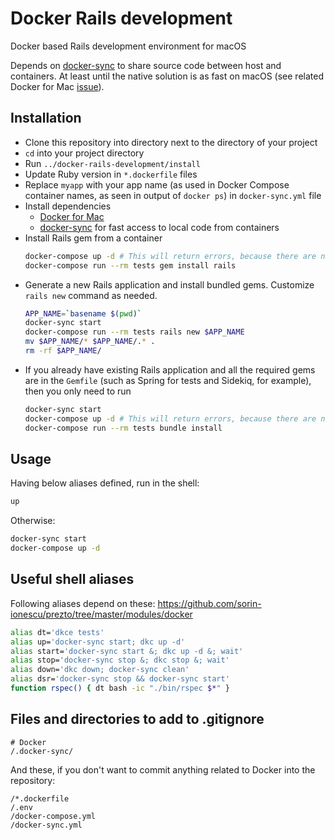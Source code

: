 # Docker Rails development

Docker based Rails development environment for macOS

Depends on [docker-sync](http://docker-sync.io) to share source code between host and containers. At least until the native solution is as fast on macOS (see related Docker for Mac [issue](https://github.com/docker/for-mac/issues/77)).

## Installation

* Clone this repository into directory next to the directory of your project
* `cd` into your project directory
* Run `../docker-rails-development/install`
* Update Ruby version in `*.dockerfile` files
* Replace `myapp` with your app name (as used in Docker Compose container names, as seen in output of `docker ps`) in `docker-sync.yml` file
* Install dependencies
  * [Docker for Mac](https://docs.docker.com/docker-for-mac/)
  * [docker-sync](http://docker-sync.io) for fast access to local code from containers
* Install Rails gem from a container
  ```sh
  docker-compose up -d # This will return errors, because there are no required executables in containers yet
  docker-compose run --rm tests gem install rails
  ```
* Generate a new Rails application and install bundled gems. Customize `rails new` command as needed.
  ```sh
  APP_NAME=`basename $(pwd)`
  docker-sync start
  docker-compose run --rm tests rails new $APP_NAME
  mv $APP_NAME/* $APP_NAME/.* .
  rm -rf $APP_NAME/
  ```
* If you already have existing Rails application and all the required gems are in the `Gemfile` (such as Spring for tests and Sidekiq, for example), then you only need to run
  ```sh
  docker-sync start
  docker-compose up -d # This will return errors, because there are no required executables in containers yet
  docker-compose run --rm tests bundle install
  ```

## Usage

Having below aliases defined, run in the shell:

```sh
up
```

Otherwise:

```sh
docker-sync start
docker-compose up -d
```

## Useful shell aliases

Following aliases depend on these: https://github.com/sorin-ionescu/prezto/tree/master/modules/docker

```sh
alias dt='dkce tests'
alias up='docker-sync start; dkc up -d'
alias start='docker-sync start &; dkc up -d &; wait'
alias stop='docker-sync stop &; dkc stop &; wait'
alias down='dkc down; docker-sync clean'
alias dsr='docker-sync stop && docker-sync start'
function rspec() { dt bash -ic "./bin/rspec $*" }
```

## Files and directories to add to .gitignore

```
# Docker
/.docker-sync/
```

And these, if you don't want to commit anything related to Docker into the repository:

```
/*.dockerfile
/.env
/docker-compose.yml
/docker-sync.yml
```
